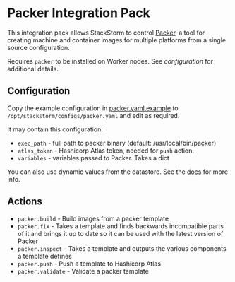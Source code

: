 # Packer Integration Pack

This integration pack allows StackStorm to control [Packer](http://packer.io),
a tool for creating machine and container images for multiple platforms
from a single source configuration.

Requires `packer` to be installed on Worker nodes. See _configuration_ for
additional details.

## Configuration

Copy the example configuration in [packer.yaml.example](./packer.yaml.example)
to `/opt/stackstorm/configs/packer.yaml` and edit as required.

It may contain this configuration:

* `exec_path` - full path to packer binary (default: /usr/local/bin/packer)
* `atlas_token` - Hashicorp Atlas token, needed for `push` action.
* `variables` - variables passed to Packer. Takes a dict

You can also use dynamic values from the datastore. See the
[docs](https://docs.stackstorm.com/reference/pack_configs.html) for more info.

## Actions
* `packer.build`    - Build images from a packer template
* `packer.fix`      - Takes a template and finds backwards
                      incompatible parts of it and brings it
                      up to date so it can be used with the
                      latest version of Packer
* `packer.inspect`  - Takes a template and outputs the
                      various components a template defines
* `packer.push`     - Push a template to Hashicorp Atlas
* `packer.validate` - Validate a packer template
